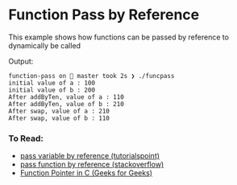 # Function Pass by Reference

This example shows how functions can be passed by reference to dynamically be called

Output:
```
function-pass on  master took 2s ❯ ./funcpass 
initial value of a : 100
initial value of b : 200
After addByTen, value of a : 110
After addByTen, value of b : 210
After swap, value of a : 210
After swap, value of b : 110
```

### To Read:
- [pass variable by reference (tutorialspoint)](https://www.tutorialspoint.com/cprogramming/c_function_call_by_reference.htm)
- [pass function by reference (stackoverflow)](https://stackoverflow.com/questions/9410/how-do-you-pass-a-function-as-a-parameter-in-c)
- [Function Pointer in C (Geeks for Geeks)](https://www.geeksforgeeks.org/function-pointer-in-c/)